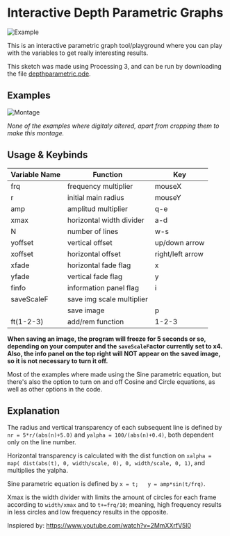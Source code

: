 # Interactive Depth Parametric Graphs

![Example](https://github.com/antonio2924/depth-parametric/blob/main/examples/2021326_185256[4].png)


This is an interactive parametric graph tool/playground where you can play with the variables to get really interesting results.

This sketch was made using Processing 3, and can be run by downloading the file [depthparametric.pde](https://github.com/antonio2924/depth-parametric/blob/main/depthparametric.pde "depthparametric.pde").


## Examples

![Montage](https://github.com/antonio2924/depth-parametric/blob/main/examples/montage.png)

*None of the examples where digitaly altered, apart from cropping them to make this montage.*


## Usage & Keybinds

Variable Name     | Function                  | Key
-------------     | --------------            | -------------
frq               | frequency multiplier      | mouseX
r                 | initial main radius       | mouseY
amp               | amplitud multiplier       | q-e
xmax              | horizontal width divider  | a-d
N                 | number of lines           | w-s
yoffset           | vertical offset           | up/down arrow
xoffset           | horizontal offset         | right/left arrow
xfade             | horizontal fade flag      | x
yfade             | vertical fade flag        | y 
finfo             | information panel flag    | i 
saveScaleF        | save img scale multiplier |
                  | save image                | p
ft(1-2-3)         | add/rem function          | 1-2-3


__When saving an image, the program will freeze for 5 seconds or so, depending on your computer and the `saveScaleF`actor currently set to x4. Also, the info panel on the top right will NOT appear on the saved image, so it is not necessary to turn it off.__

Most of the examples where made using the Sine parametric equation, but there's also the option to turn on and off Cosine and Circle equations, as well as other options in the code.


## Explanation

The radius and vertical transparency of each subsequent line is defined by `nr = 5*r/(abs(n)+5.0)` and `yalpha = 100/(abs(n)+0.4)`, both dependent only on the line number.

Horizontal transparency is calculated with the dist function on `xalpha = map( dist(abs(t), 0, width/scale, 0), 0, width/scale, 0, 1)`, and multiplies the yalpha.

Sine parametric equation is defined by `x = t;   y = amp*sin(t/frq)`.

Xmax is the width divider with limits the amount of circles for each frame according to `width/xmax` and to `t+=frq/10`; meaning, high frequency results in less circles and low frequency results in the opposite.



Inspiered by:
https://www.youtube.com/watch?v=2MmXXrfV5l0